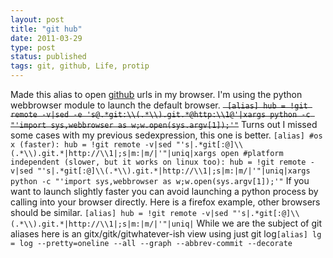 ```yaml
---
layout: post
title: "git hub"
date: 2011-03-29
type: post
status: published
tags: git, github, Life, protip
---
```



Made this alias to open [github](http://github.com) urls in my browser. I'm using the python webbrowser module to launch the default browser. <del>` [alias] hub = !git remote -v|sed -e 's@.*git:\\(.*\\).git.*@http:\\1@'|xargs python -c "'import sys,webbrowser as w;w.open(sys.argv[1]);'"`</del> Turns out I missed some cases with my previous sedexpression, this one is better. ` [alias] #os x (faster): hub = !git remote -v|sed "'s|.*git[:@]\\(.*\\).git.*|http://\\1|;s|m:|m/|'"|uniq|xargs open #platform independent (slower, but it works on linux too): hub = !git remote -v|sed "'s|.*git[:@]\\(.*\\).git.*|http://\\1|;s|m:|m/|'"|uniq|xargs python -c "'import sys,webbrowser as w;w.open(sys.argv[1]);'" ` If you want to launch slightly faster you can avoid launching a python process by calling into your browser directly. Here is a firefox example, other browsers should be similar. ` [alias] hub = !git remote -v|sed "'s|.*git[:@]\\(.*\\).git.*|http://\\1|;s|m:|m/|'"|uniq| ` While we are the subject of git aliases here is an gitx/gitk/gitwhatever-ish view using just git log` [alias] lg = log --pretty=oneline --all --graph --abbrev-commit --decorate `
